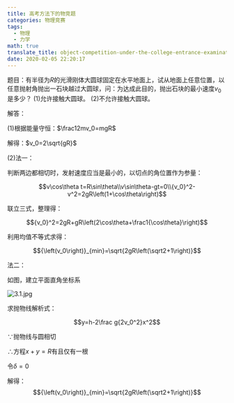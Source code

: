```yaml
---
title: 高考方法下的物竞题
categories: 物理竞赛
tags:
  - 物理
  - 力学
math: true
translate_title: object-competition-under-the-college-entrance-examination-method
date: 2020-02-05 22:20:17
---
```


题目：有半径为$R$的光滑刚体大圆球固定在水平地面上，试从地面上任意位置，以任意抛射角抛出一石块越过大圆球，问：为达成此目的，抛出石块的最小速度$v_0$是多少？
(1)允许接触大圆球。
(2)不允许接触大圆球。

解答：

(1)根据能量守恒：$\frac12mv_0=mgR$

解得：$v_0=2\sqrt{gR}$

(2)法一：

判断两边都相切时，发射速度应当是最小的，以切点的角位置作为参量：

$$v\cos\theta t=R\sin\theta\\v\sin\theta-gt=0\\{v_0}^2-v^2=2gR\left(1+\cos\theta\right)$$

联立三式，整理得：

$${v_0}^2=2gR+gR\left(2\cos\theta+\frac1{\cos\theta}\right)$$

利用均值不等式求得：

$${\left(v_0\right)}_{min}=\sqrt{2gR\left(\sqrt2+1\right)}$$

法二：

如图，建立平面直角坐标系

![3.1.jpg](https://gitee.com/wtrwx/wtrwxIMG/raw/master/3.1.jpg)

求抛物线解析式：

$$y=h-2\frac g{2v_0^2}x^2$$

∵抛物线与圆相切

∴方程$x+y=R$有且仅有一根

令$\delta=0$

解得：
$${\left(v_0\right)}_{min}=\sqrt{2gR\left(\sqrt2+1\right)}$$
